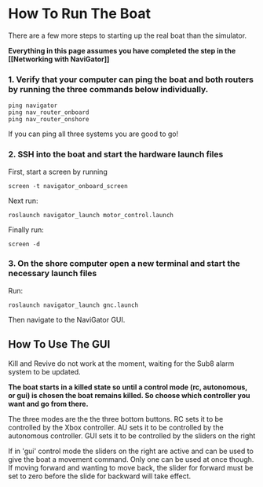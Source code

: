 # **How To Run The Boat**

There are a few more steps to starting up the real boat than the simulator. 

**Everything in this page assumes you have completed the step in the [[Networking with NaviGator]]**

### 1. Verify that your computer can ping the boat and both routers by running the three commands below individually. 

    ping navigator
    ping nav_router_onboard
    ping nav_router_onshore

If you can ping all three systems you are good to go!

### 2. SSH into the boat and start the hardware launch files

First, start a screen by running 

    screen -t navigator_onboard_screen

Next run:

    roslaunch navigator_launch motor_control.launch

Finally run:

    screen -d

### 3. On the shore computer open a new terminal and start the necessary launch files

Run:

    roslaunch navigator_launch gnc.launch

Then navigate to the NaviGator GUI.  

## How To Use The GUI

Kill and Revive do not work at the moment, waiting for the Sub8 alarm system to be updated. 

**The boat starts in a killed state so until a control mode (rc, autonomous, or gui) is chosen the boat remains killed. So choose which controller you want and go from there.** 

The three modes are the the three bottom buttons. RC sets it to be controlled by the Xbox controller. AU sets it to be controlled by the autonomous controller.  GUI sets it to be controlled by the sliders on the right

If in 'gui' control mode the sliders on the right are active and can be used to give the boat a movement command. Only one can be used at once though. If moving forward and wanting to move back, the slider for forward must be set to zero before the slide for backward will take effect. 